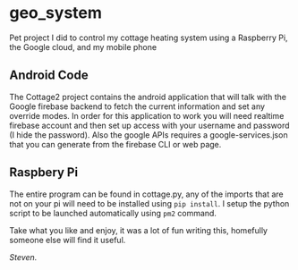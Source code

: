 # geo_system
Pet project I did to control my cottage heating system using a Raspberry Pi, the Google cloud, and my mobile phone 

## Android Code
The Cottage2 project contains the android application that will talk with the Google firebase backend to fetch the current information and set any override modes.
In order for this application to work you will need realtime firebase account and then set up access with your username and password (I hide the password). Also the google APIs requires a google-services.json that you can generate from the firebase CLI or web page. 


## Raspbery Pi
The entire program can be found in cottage.py, any of the imports that are not on your pi will need to be installed using `pip install`.  I setup the python script to be launched automatically using `pm2` command. 


Take what you like and enjoy, it was a lot of fun writing this, homefully someone else will find it useful.

_Steven._

